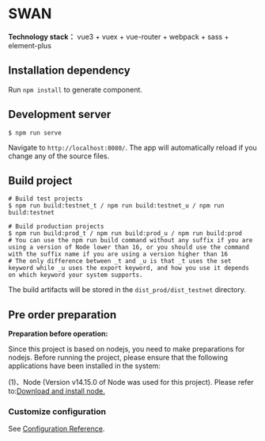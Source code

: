 # SWAN 

**Technology stack：** vue3 + vuex + vue-router + webpack + sass + element-plus

## Installation dependency

Run `npm install` to generate component.

## Development server

```shell
$ npm run serve
```

Navigate to `http://localhost:8080/`. The app will automatically reload if you change any of the source files.

## Build project

```shell
# Build test projects
$ npm run build:testnet_t / npm run build:testnet_u / npm run build:testnet

# Build production projects
$ npm run build:prod_t / npm run build:prod_u / npm run build:prod
# You can use the npm run build command without any suffix if you are using a version of Node lower than 16, or you should use the command with the suffix name if you are using a version higher than 16
# The only difference between _t and _u is that _t uses the set keyword while _u uses the export keyword, and how you use it depends on which keyword your system supports.
```

The build artifacts will be stored in the `dist_prod/dist_testnet` directory.

## Pre order preparation

**Preparation before operation:**

   Since this project is based on nodejs, you need to make preparations for nodejs. Before running the project, please ensure that the following applications have been installed in the system:

   (1)、Node (Version v14.15.0 of Node was used for this project). Please refer to:[Download and install node.](https://nodejs.org/en/download/)

### Customize configuration
See [Configuration Reference](https://cli.vuejs.org/config/).

